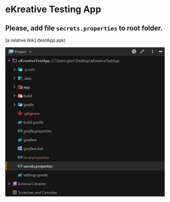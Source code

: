 # eKreative Testing App

## Please, add file `secrets.properties` to root folder.

[a relative link] (testApp.apk)

![Alt-text](screen_directory.png)
